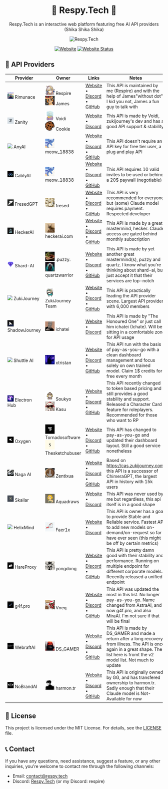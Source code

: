 <div align="center">

# 🌟 Respy.Tech 🌟

Respy.Tech is an interactive web platform featuring free AI API providers
<br>
(Shika Shika Shika)

<img src="https://respy.tech/images/shikanoko.png" alt="Respy.Tech" width="300">

[![Website](https://img.shields.io/badge/Website-respy.tech-blue?style=flat-square&logo=netlify)](https://respy.tech/)
[![Website Status](https://img.shields.io/website?url=https%3A%2F%2Frespy.tech&style=flat-square&logo=replit&label=Website%20Status)](https://respy.tech/)


</div>

## 🤝 API Providers

| Provider | Owner | Links | Notes |
|----------|-------|-------|-------|
| <img src="src/assets/icons/rimunace.gif" width="20"> Rimunace | <img src="src/assets/avatar/respire.webp" width="30"> Respire<br><img src="src/assets/avatar/james.webp" width="30"> James | [Website](https://api.rimunace.xyz) • [Discord](https://discord.gg/respy-tech) • [GitHub](https://github.com/rimunace) | This API is maintained by me (Respire) and with the help of James"without dot". I kid you not, James a fun guy to talk with |
| <img src="src/assets/icons/zanity.webp" width="20"> Zanity | <img src="src/assets/avatar/voidi.webp" width="30"> Voidi<br><img src="src/assets/avatar/cookie.webp" width="30"> Cookie | [Website](https://zanity.xyz/) • [Discord](https://discord.gg/4DRjqaFkhd) | This API is made by Voidi, zukijourney's dev and has a good API support & stability |
| <img src="src/assets/icons/anyai.gif" width="20"> AnyAI | <img src="src/assets/avatar/meow.gif" width="30"> meow_18838 | [Website](https://api.airforce/) • [Discord](https://discord.com/invite/q55gsH8z5F) • [GitHub](https://github.com/meow-18838) | This API doesn't require an API key for free tier user, a plug and play API |
| <img src="src/assets/icons/cablyai.gif" width="20"> CablyAI | <img src="src/assets/avatar/meow.gif" width="30"> meow_18838 | [Website](https://cablyai.com/) • [Discord](https://discord.gg/2k4j4PxE) • [GitHub](https://github.com/meow-18838) | This API requires 10 valid invites to be used or behind a 20$ paywall (negotiable) |
| <img src="src/assets/icons/fresedgpt.webp" width="20"> FresedGPT | <img src="src/assets/avatar/fresed.webp" width="30"> fresed | [Website](https://fresed-api.gitbook.io/fresed-api) • [Discord](https://discord.gg/QX86yU4G) • [GitHub](https://github.com/qazplmqaz) | This API is very recommended for everyone but (some) Claude model requires payment. Respected developer |
| <img src="src/assets/icons/heckerai.webp" width="20"> HeckerAI | <img src="src/assets/avatar/hecker.webp" width="30"> heckerai.com | [Website](https://heckerai.com) • [Discord](https://discord.gg/Hg7jw8K8) • [GitHub](https://github.com/LiveGamer101) | This API is made by a great mastermind, hecker. Claude access are gated behind monthly subscription |
| <img src="src/assets/icons/shardai.webp" width="20"> Shard-AI | <img src="src/assets/avatar/puzzy.webp" width="30"> .puzzy.<br><img src="src/assets/avatar/quartz.webp" width="30"> quartzwarrior | [Website](https://shard-ai.xyz) • [Discord](https://discord.shard-ai.xyz/) • [GitHub](https://github.com/Puzzy124) | This API is made by yet another great mastermind(s), puzzy and quartz. I know what you're thinking about shard-ai, but just accept it that their services are top-notch |
| <img src="src/assets/icons/zukijourney.gif" width="20"> ZukiJourney | <img src="src/assets/avatar/ZukiJourney.png" width="30"> ZukiJourney Team | [Website](https://zukijourney.xyz) • [Discord](https://discord.gg/zukijourney) • [GitHub](https://github.com/zukijourney) | This API is practically leading the API provider scene. Largest API provider with 6,000 members |
| <img src="src/assets/icons/shadowjourney.webp" width="20"> ShadowJourney | <img src="src/assets/avatar/ichate.webp" width="30"> ichatei | [Website](https://shadowjourney.xyz) • [Discord](https://discord.com/invite/yB2YZJUA3F) | This API is made by "The Honoured One" or just call him ichatei (Ichate). Will be sitting in a comfortable zone for API usage |
| <img src="src/assets/icons/shuttleai.gif" width="20"> Shuttle AI | <img src="src/assets/avatar/tristan.gif" width="30"> xtristan | [Website](https://shuttleai.app) • [Discord](https://discord.com/invite/shuttleai) • [GitHub](https://github.com/tristandevs) | This API run with the basis of pay-as-you-go with a clean dashboard management and focus solely on own trained model. Claim 1$ credits for free every month |
| <img src="src/assets/icons/electronhub.webp" width="20"> Electron Hub | <img src="src/assets/avatar/soukyo.webp" width="30"> Soukyo<br><img src="src/assets/avatar/kasu.webp" width="30"> Kasu | [Website](https://api.electronhub.top) • [Discord](https://discord.gg/apUUqbxCBQ) • [GitHub](https://github.com/snowby666) | This API recently changed to token based pricing and still provides a good stability and support. Released a Character Card feature for roleplayers. Recommended for those who want to RP |
| <img src="src/assets/icons/oxygen.webp" width="20"> Oxygen | <img src="src/assets/avatar/tornado.webp" width="30"> Tornadosoftware<br><img src="src/assets/avatar/sketchy.webp" width="30"> Thesketchubuser | [Website](https://oxyapi.uk) • [Discord](https://discord.com/invite/kM6MaCqGKA) • [GitHub](https://github.com/tornado-softwares) | This API has changed to pay-as-you-go and updated their dashboard layout. Still a good service nonetheless |
| <img src="src/assets/icons/nagaai.webp" width="20"> Naga AI | <img src="src/assets/avatar/zentix.webp" width="30"> Zentixua | [Website](https://naga.ac) • [Discord](https://discord.com/invite/JxRBXBhabu) • [GitHub](https://github.com/ZentixUA) | Based on https://cas.zukijourney.com, this API is a successor of ChimeraGPT, the largest API in history with 15k users |
| <img src="src/assets/icons/skailar.webp" width="20"> Skailar | <img src="src/assets/avatar/aqua.webp" width="30"> Aquadraws | [Website](https://test.skailar.it/) • [Discord](https://discord.com/invite/ka9tkU9UNz) | This API was never used by me but regardless, this api itself is in a good shape |
| <img src="src/assets/icons/helixmind.gif" width="20"> HelixMind | <img src="src/assets/avatar/phantasifae.gif" width="30"> Faer1x | [Website](https://helixmind.online) • [Discord](https://discord.gg/n7RpEtH8J8) | This API is owner has a goal to provide Stable and Reliable service. Fastest API to add new models on-demand/on-request so far I have ever seen (this might be off by certain metrics) |
| <img src="src/assets/icons/hareproxy.webp" width="20"> HareProxy | <img src="src/assets/avatar/yongdung.webp" width="30"> yongdong | [Website](https://api.hareproxy.io.vn/) • [Discord](https://discord.com/invite/7TAXPFvUzf) • [GitHub](https://github.com/sm1945) | This API is pretty damn good with their stability and performance. Running on multiple endpoint for different corporate models. Recently released a unified endpoint |
| <img src="src/assets/icons/g4f.pro.webp" width="20"> g4f.pro | <img src="src/assets/avatar/vneq.gif" width="30"> Vneq | [Website](https://g4f.pro/) • [Discord](https://discord.gg/rQJMcHmS) • [GitHub](https://github.com/vneqisntreal) | This API was updated the most in this list. No longer pay-as-you-go. Name changed from AstraAI, and now g4f.pro, and also MiraAI. I'm not sure if that will be final |
| <img src="src/assets/icons/webraftai.webp" width="20"> WebraftAI | <img src="src/assets/avatar/dsgamer.webp" width="30"> DS_GAMER | [Website](https://api3.webraft.in/) • [Discord](https://discord.com/invite/ncaagQjhQ8) • [GitHub](https://github.com/ds-gamer) | This API is made by DS_GAMER and made a return after a long recovery from illness. The API is once again in a great shape. The list here is fromt the v2 model list. Not much to update |
| <img src="src/assets/icons/nobrandai.webp" width="20"> NoBrandAI | <img src="src/assets/avatar/harmon.webp" width="30"> harmon.tr | [Website](https://nobrandai.com) • [Discord](https://discord.com/invite/nobrandai) • [GitHub](https://github.com/harmon-tr) | This API is originally owned by GG, and has transfered ownership to harmon.tr. Sadly enough that their Claude model is Not-Available for now |


## 📄 License

This project is licensed under the MIT License. For details, see the [LICENSE](LICENSE) file.

## 📞 Contact

If you have any questions, need assistance, suggest a feature, or any other inquiries, you're welcome to contact me through the following channels:

- Email: [contact@respy.tech](mailto:contact@respy.tech)
- Discord: [Respy.Tech](https://discord.gg/respy-tech) (or my Discord: respire)
